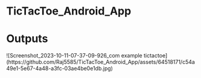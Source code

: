 # TicTacToe_Android_App
<h1> Outputs</h1>
![Screenshot_2023-10-11-07-37-09-926_com example tictactoe](https://github.com/Raj5585/TicTacToe_Android_App/assets/64518171/c54a49e1-5e67-4a48-a3fc-03ae4be0e1db.jpg)
